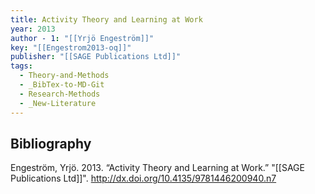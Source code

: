 ```yaml
---
title: Activity Theory and Learning at Work
year: 2013
author - 1: "[[Yrjö Engeström]]"
key: "[[Engestrom2013-oq]]"
publisher: "[[SAGE Publications Ltd]]"
tags:
  - Theory-and-Methods
  - _BibTex-to-MD-Git
  - Research-Methods
  - _New-Literature
---
```


## Bibliography
Engeström, Yrjö. 2013. “Activity Theory and Learning at Work.” "[[SAGE Publications Ltd]]". http://dx.doi.org/10.4135/9781446200940.n7